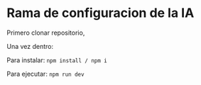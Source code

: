 # Rama de configuracion de la IA
Primero clonar repositorio,

Una vez dentro:

Para instalar: 
`npm install / npm i`

Para ejecutar:
`npm run dev`
